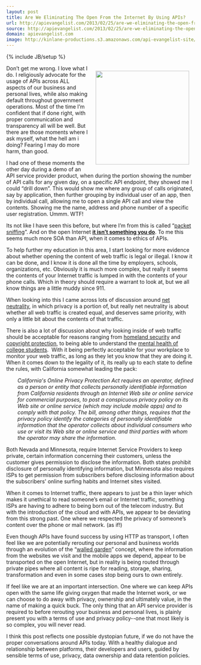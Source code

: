 ```yaml
---
layout: post
title: Are We Eliminating The Open From the Internet By Using APIs?
url: http://apievangelist.com/2013/02/25/are-we-eliminating-the-open-from-the-internet-by-using-apis/
source: http://apievangelist.com/2013/02/25/are-we-eliminating-the-open-from-the-internet-by-using-apis/
domain: apievangelist.com
image: http://kinlane-productions.s3.amazonaws.com/api-evangelist-site/blog/sorry-we-are-closed.jpeg
---
```

{% include JB/setup %}<p><p><img style="padding: 15px;" src="https://s3.amazonaws.com/kinlane-productions/sorry-we-are-closed.jpeg" alt="" width="250" align="right" /></p>
<p>Don&rsquo;t get me wrong.  I love what I do.  I religiously advocate for the usage of APIs across ALL aspects of our business and personal lives, while also making default throughout government operations.  Most of the time I&rsquo;m confident that if done right, with proper communication and transparency all will be well.  But there are those moments where I ask myself, what the hell am i doing?  Fearing I may do more harm, than good.</p>
<p>I had one of these moments the other day during a demo of an API service provider product, when during the portion showing the number of API calls for any given day, on a specific API endpoint, they showed me I could &ldquo;drill down&rdquo;.  This would show me where any group of calls originated, say by application, then further grouping by individual user of an app, then by individual call, allowing me to open a single API call and view the contents.  Showing me the name, address and phone number of a specific user registration. Ummm. WTF!</p>
<p>Its not like I have seen this before, but where I&rsquo;m from this is called &ldquo;<a href="http://en.wikipedia.org/wiki/Packet_analyzer">packet sniffing</a>&rdquo;.  And on the open Internet <strong><span style="text-decoration: underline;">it isn&rsquo;t something you do</span></strong>.  To me this seems much more SOA than API, when it comes to ethics of APIs.</p>
<p>To help further my education in this area, I start looking for more evidence about whether opening the content of web traffic is legal or illegal.  I know it can be done, and I know it is done all the time by employers, schools, organizations, etc.  Obviously it is much more complex, but really it seems the contents of your Internet traffic is lumped in with the contents of your phone calls.  Which in theory should require a warrant to look at, but we all know things are a little muddy since 911.</p>
<p>When looking into this I came across lots of discussion around <a title="net neutrality" href="http://en.wikipedia.org/wiki/Net_neutrality">net neutrality</a>, in which privacy is a portion of, but really net neutrality is about whether all web traffic is created equal, and deserves same priority, with only a little bit about the contents of that traffic.</p>
<p>There is also a lot of discussion about why looking inside of web traffic should be acceptable for reasons ranging from <a href="http://news.cnet.com/8301-13578_3-10463665-38.html">homeland security</a> and <a href="http://www.cnn.com/2012/07/06/opinion/rushkoff-online-monitoring">copyright protection</a>, to being able to understand the <a href="http://www.nytimes.com/2012/06/17/opinion/sunday/how-depressed-people-use-the-internet.html?_r=0">mental health of college students</a>. &nbsp;With it being perfectly acceptable for your workplace to monitor your web traffic, as long as they let you know that they are doing it. When it comes down to the legality of it, its really up to each state to define the rules, with California somewhat leading the pack:</p>
<p style="padding-left: 30px;"><em>California's Online Privacy Protection Act requires an operator, defined as a person or entity that collects personally identifiable information from California residents through an Internet Web site or online service for commercial purposes, to post a conspicuous privacy policy on its Web site or online service (which may include mobile apps) and to comply with that policy. The bill, among other things, requires that the privacy policy identify the categories of personally identifiable information that the operator collects about individual consumers who use or visit its Web site or online service and third parties with whom the operator may share the information.</em></p>
<p>Both Nevada and Minnesota, require Internet Service Providers to keep private, certain information concerning their customers, unless the customer gives permission to disclose the information. Both states prohibit disclosure of personally identifying information, but Minnesota also requires ISPs to get permission from subscribers before disclosing information about the subscribers' online surfing habits and Internet sites visited.</p>
<p>When it comes to Internet traffic, there appears to just be a thin layer which makes it unethical to read someone&rsquo;s email or Internet traffic, something ISPs are having to adhere to being born out of the telecom industry.  But with the introduction of the cloud and with APIs, we appear to be deviating from this strong past.  One where we respected the privacy of someone&rsquo;s content over the phone or mail network. (as if!)</p>
<p>Even though APIs have found success by using HTTP as transport, I often feel like we are potentially rerouting our personal and business worlds through an evolution of the &ldquo;<a href="http://www.webopedia.com/TERM/W/walled_garden.html">walled garden</a>&rdquo; concept, where the information from the websites we visit and the mobile apps we depend, appear to be transported on the open Internet, but in reality is being routed through private pipes where all content is ripe for reading, storage, sharing, transformation and even in some cases stop being ours to own entirely.</p>
<p>If feel like we are at an important intersection.  One where we can keep APIs open with the same life giving oxygen that made the Internet work, or we can choose to do away with privacy, ownership and ultimately value, in the name of making a quick buck.  The only thing that an API service provider is required to before rerouting your business and personal lives, is plainly present you with a terms of use and privacy policy--one that most likely is so complex, you will never read.</p>
<p>I think this post reflects one possible dystopian future, if we do not have the proper conversations around APIs today. With a healthy dialogue and relationship between platforms, their developers and users, guided by sensible terms of use, privacy, data ownership and data retention policies.</p></p>

